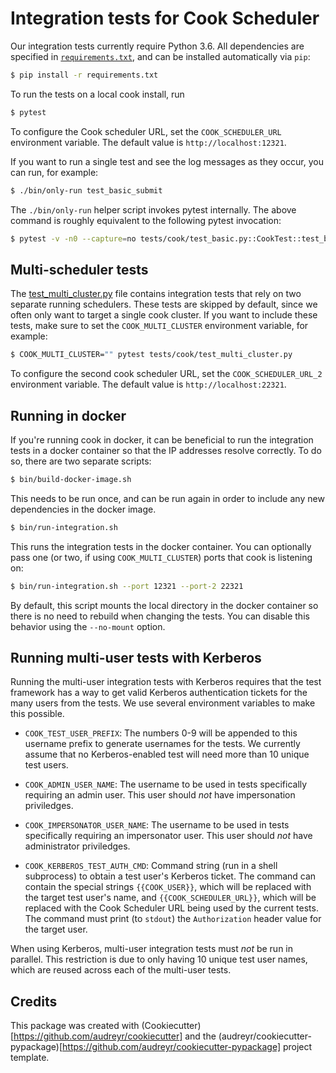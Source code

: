 # Integration tests for Cook Scheduler

Our integration tests currently require Python 3.6.
All dependencies are specified in [`requirements.txt`](./requirements.txt),
and can be installed automatically via `pip`:

```bash
$ pip install -r requirements.txt
```

To run the tests on a local cook install, run

```bash
$ pytest
```

To configure the Cook scheduler URL, set the `COOK_SCHEDULER_URL` environment variable. The default value is `http://localhost:12321`.

If you want to run a single test and see the log messages as they occur, you can run, for example:

```bash
$ ./bin/only-run test_basic_submit
```

The `./bin/only-run` helper script invokes pytest internally.
The above command is roughly equivalent to the following pytest invocation:

```bash
$ pytest -v -n0 --capture=no tests/cook/test_basic.py::CookTest::test_basic_submit
```

## Multi-scheduler tests

The [test_multi_cluster.py](tests/cook/test_multi_cluster.py) file contains integration tests that rely on two separate running schedulers.
These tests are skipped by default, since we often only want to target a single cook cluster.
If you want to include these tests, make sure to set the `COOK_MULTI_CLUSTER` environment variable, for example:
 
 ```bash
 $ COOK_MULTI_CLUSTER="" pytest tests/cook/test_multi_cluster.py
 ```

To configure the second cook scheduler URL, set the `COOK_SCHEDULER_URL_2` environment variable. The default value is `http://localhost:22321`.

## Running in docker

If you're running cook in docker, it can be beneficial to run the integration tests in a docker container so that the IP addresses resolve correctly. To do so, there are two separate scripts:

```bash
$ bin/build-docker-image.sh
```

This needs to be run once, and can be run again in order to include any new dependencies in the docker image.

```bash
$ bin/run-integration.sh
```

This runs the integration tests in the docker container.
You can optionally pass one (or two, if using `COOK_MULTI_CLUSTER`) ports that cook is listening on:

```bash
$ bin/run-integration.sh --port 12321 --port-2 22321
```

By default, this script mounts the local directory in the docker container so there is no need to rebuild when changing the tests.
You can disable this behavior using the `--no-mount` option.

## Running multi-user tests with Kerberos

Running the multi-user integration tests with Kerberos requires that the test framework
has a way to get valid Kerberos authentication tickets for the many users from the tests.
We use several environment variables to make this possible.

* `COOK_TEST_USER_PREFIX`:
The numbers 0-9 will be appended to this username prefix to generate usernames for the tests.
We currently assume that no Kerberos-enabled test will need more than 10 unique test users.

* `COOK_ADMIN_USER_NAME`:
The username to be used in tests specifically requiring an admin user.
This user should *not* have impersonation priviledges.

* `COOK_IMPERSONATOR_USER_NAME`:
The username to be used in tests specifically requiring an impersonator user.
This user should *not* have administrator priviledges.

* `COOK_KERBEROS_TEST_AUTH_CMD`:
Command string (run in a shell subprocess) to obtain a test user's Kerberos ticket.
The command can contain the special strings `{{COOK_USER}}`,
which will be replaced with the target test user's name,
and `{{COOK_SCHEDULER_URL}}`,
which will be replaced with the Cook Scheduler URL being used by the current tests.
The command must print (to `stdout`) the `Authorization` header value for the target user.

When using Kerberos, multi-user integration tests must *not* be run in parallel.
This restriction is due to only having 10 unique test user names,
which are reused across each of the multi-user tests.

## Credits

This package was created with (Cookiecutter)[https://github.com/audreyr/cookiecutter] and the (audreyr/cookiecutter-pypackage)[https://github.com/audreyr/cookiecutter-pypackage] project template.

